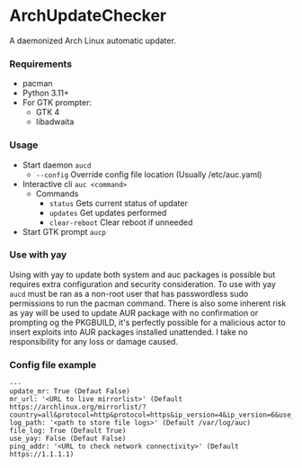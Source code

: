 # ArchUpdateChecker

A daemonized Arch Linux automatic updater.

### Requirements
* pacman
* Python 3.11+
* For GTK prompter:
  * GTK 4
  * libadwaita

### Usage
* Start daemon `aucd`
  * `--config` Override config file location (Usually /etc/auc.yaml)
* Interactive cli `auc <command>`
  * Commands
    * `status` Gets current status of updater
    * `updates` Get updates performed
    * `clear-reboot` Clear reboot if unneeded
* Start GTK prompt `aucp` 

### Use with yay
Using with yay to update both system and auc packages is possible but requires extra configuration and security consideration. To use with yay `aucd` must be ran as a non-root user that has passwordless sudo permissions to run the pacman command. There is also some inherent risk as yay will be used to update AUR package with no confirmation or prompting og the PKGBUILD, it's perfectly possible for a malicious actor to insert exploits into AUR packages installed unattended. I take no responsibility for any loss or damage caused.

### Config file example
```
---
update_mr: True (Defaut False)
mr_url: '<URL to live mirrorlist>' (Default https://archlinux.org/mirrorlist/?country=all&protocol=http&protocol=https&ip_version=4&ip_version=6&use_mirror_status=on)
log_path: '<path to store file logs>' (Default /var/log/auc)
file_log: True (Default True)
use_yay: False (Defaut False)
ping_addr: '<URL to check network connectivity>' (Default https://1.1.1.1)
```